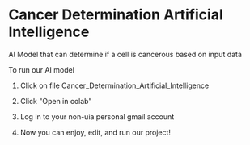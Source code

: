 # Cancer Determination Artificial Intelligence
 AI Model that can determine if a cell is cancerous based on input data

To run our AI model 

1. Click on file Cancer_Determination_Artificial_Intelligence

2. Click "Open in colab"

3. Log in to your non-uia personal gmail account

4. Now you can enjoy, edit, and run our project!
